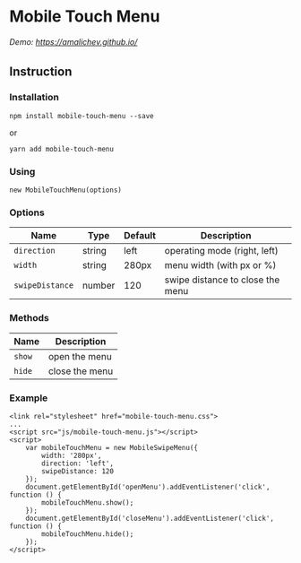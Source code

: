 # Mobile Touch Menu

###### Demo: https://amalichev.github.io/


## Instruction

### Installation
```
npm install mobile-touch-menu --save
```
or
```
yarn add mobile-touch-menu
```

### Using
```
new MobileTouchMenu(options)
```

### Options
| Name              | Type      | Default   | Description                      |
| ---               | ---       | ---       | ---                              |
| `direction`       | string    | left      | operating mode (right, left)     |
| `width`           | string    | 280px     | menu width (with px or %)        |
| `swipeDistance`   | number    | 120       | swipe distance to close the menu |

### Methods
| Name              | Description           |
| ---               | ---                   |
| `show`            | open the menu         |
| `hide`            | close the menu        |

### Example

```
<link rel="stylesheet" href="mobile-touch-menu.css">
...
<script src="js/mobile-touch-menu.js"></script>
<script>
    var mobileTouchMenu = new MobileSwipeMenu({
        width: '280px',
        direction: 'left',
        swipeDistance: 120
    });
    document.getElementById('openMenu').addEventListener('click', function () {
        mobileTouchMenu.show();
    });
    document.getElementById('closeMenu').addEventListener('click', function () {
        mobileTouchMenu.hide();
    });
</script>
```
